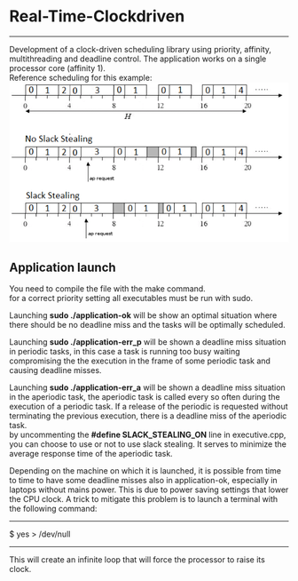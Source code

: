 # Real-Time-Clockdriven
***
Development of a clock-driven scheduling library using priority, affinity, multithreading and deadline control. The application works on a single processor core (affinity 1).<br>
Reference scheduling for this example:<br>
<img src="https://github.com/NicelyCla/Real-Time-Clockdriven/blob/main/clock-driven-scheduling.png" alt="meta-learning">


## Application launch
You need to compile the file with the make command. <br>
for a correct priority setting all executables must be run with sudo. <br>

Launching <b>sudo ./application-ok</b> will be show an optimal situation where there should be no deadline miss and the tasks will be optimally scheduled. 

Launching <b>sudo ./application-err_p</b> will be shown a deadline miss situation in periodic tasks, in this case a task is running too busy waiting compromising the the execution in the frame of some periodic task and causing deadline misses.<br>

Launching <b>sudo ./application-err_a</b> will be shown a deadline miss situation in the aperiodic task, the aperiodic task is called every so often during the execution of a periodic task. If a release of the periodic is requested without terminating the previous execution, there is a deadline miss of the aperiodic task. <br>
by uncommenting the <b>#define SLACK_STEALING_ON</b> line in executive.cpp, you can choose to use or not to use slack stealing. It serves to minimize the average response time of the aperiodic task.
<br>

Depending on the machine on which it is launched, it is possible from time to time to have some deadline misses also in application-ok, especially in laptops without mains power. This is due to power saving settings that lower the CPU clock. A trick to mitigate this problem is to launch a terminal with the following command:<br>

------------------------------------
$ yes > /dev/null

------------------------------------
This will create an infinite loop that will force the processor to raise its clock.<br>
